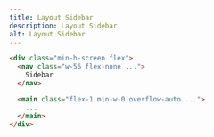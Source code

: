 ```yaml
---
title: Layout Sidebar
description: Layout Sidebar
alt: Layout Sidebar
---
```


<base-snippet :centered_preview="false" custom_preview_class="h-72 p-4">

  <template v-slot:preview>
    <div class="h-full flex border border-indigo-300 text-xs">
      <nav class="w-20 sm:w-56 flex-none bg-indigo-200 border-r border-indigo-300 p-2">
        Sidebar
      </nav>
      <main class="flex-1 min-w-0 overflow-auto bg-indigo-50 p-2">
        <div class="mb-12">
          Lorem Ipsum is simply dummy text of the printing and typesetting industry. Lorem Ipsum has been the industry's
          standard dummy text ever since the 1500s, when an unknown printer took a galley of type and scrambled it to
          make a
          type specimen book. It has survived not only five centuries, but also the leap into electronic typesetting,
          remaining essentially unchanged. It was popularised in the 1960s with the release of Letraset sheets
          containing
          Lorem Ipsum passages, and more recently with desktop publishing software like Aldus PageMaker including
          versions
          of Lorem Ipsum.
        </div>
        <div class="mb-12">
          Lorem Ipsum is simply dummy text of the printing and typesetting industry. Lorem Ipsum has been the industry's
          standard dummy text ever since the 1500s, when an unknown printer took a galley of type and scrambled it to
          make a
          type specimen book. It has survived not only five centuries, but also the leap into electronic typesetting,
          remaining essentially unchanged. It was popularised in the 1960s with the release of Letraset sheets
          containing
          Lorem Ipsum passages, and more recently with desktop publishing software like Aldus PageMaker including
          versions
          of Lorem Ipsum.
        </div>
      </main>
    </div>
  </template>

```html
<div class="min-h-screen flex">
  <nav class="w-56 flex-none ...">
    Sidebar
  </nav>

  <main class="flex-1 min-w-0 overflow-auto ...">
    ...
  </main>
</div>
```

  <template v-slot:source>
    <a class="btn btn-primary btn-lg" href="https://play.tailwindcss.com/DajrsYdd40">Live Edit</a>
  </template>

</base-snippet>

<related-ui search_key="layout"></related-ui>
